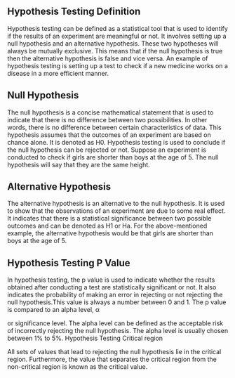 ## **Hypothesis Testing Definition**

Hypothesis testing can be defined as a statistical tool that is used to identify if the results of an experiment are meaningful or not. It involves setting up a null hypothesis and an alternative hypothesis. These two hypotheses will always be mutually exclusive. This means that if the null hypothesis is true then the alternative hypothesis is false and vice versa. An example of hypothesis testing is setting up a test to check if a new medicine works on a disease in a more efficient manner.

## **Null Hypothesis**

The null hypothesis is a concise mathematical statement that is used to indicate that there is no difference between two possibilities. In other words, there is no difference between certain characteristics of data. This hypothesis assumes that the outcomes of an experiment are based on chance alone. It is denoted as H0. Hypothesis testing is used to conclude if the null hypothesis can be rejected or not. Suppose an experiment is conducted to check if girls are shorter than boys at the age of 5. The null hypothesis will say that they are the same height.

## **Alternative Hypothesis**

The alternative hypothesis is an alternative to the null hypothesis. It is used to show that the observations of an experiment are due to some real effect. It indicates that there is a statistical significance between two possible outcomes and can be denoted as H1
or Ha. For the above-mentioned example, the alternative hypothesis would be that girls are shorter than boys at the age of 5.

## **Hypothesis Testing P Value**

In hypothesis testing, the p value is used to indicate whether the results obtained after conducting a test are statistically significant or not. It also indicates the probability of making an error in rejecting or not rejecting the null hypothesis.This value is always a number between 0 and 1. The p value is compared to an alpha level, α

or significance level. The alpha level can be defined as the acceptable risk of incorrectly rejecting the null hypothesis. The alpha level is usually chosen between 1% to 5%.
Hypothesis Testing Critical region

All sets of values that lead to rejecting the null hypothesis lie in the critical region. Furthermore, the value that separates the critical region from the non-critical region is known as the critical value.